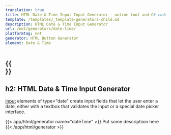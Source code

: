 ```yaml
---
translation: true
title: HTML Date & Time Input Input Generator - online tool and C# code
template: /templates/_template-generators-child.md
description: HTML Date & Time Input Generator
url: /net/generators/date-time/
platformtag: net
generator: HTML Button Generator
element: Date & Time
---
```


{{<section overview>}}
---
h2: HTML Date & Time Input Generator
---

[input](https://html.spec.whatwg.org/multipage/input.html#the-input-element) elements of type="date" create input fields that let the user enter a date, either with a textbox that validates the input or a special date picker interface.

{{< app/html/generator name="dateTime" >}}
Put some descriptiion here
{{< /app/html/generator >}}
